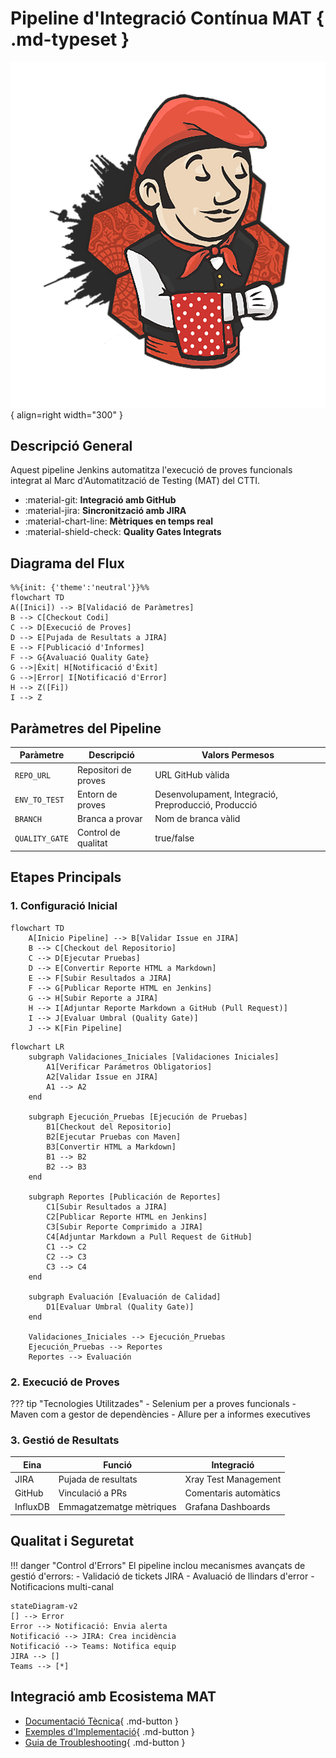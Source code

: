 # Pipeline d'Integració Contínua MAT { .md-typeset }

![Jenkins Pipeline](images/jenkins-pipeline.png){ align=right width="300" }

## Descripció General
Aquest pipeline Jenkins automatitza l'execució de proves funcionals integrat al Marc d'Automatització de Testing (MAT) del CTTI.

<div class="grid cards" markdown>

-   :material-git: __Integració amb GitHub__
-   :material-jira: __Sincronització amb JIRA__
-   :material-chart-line: __Mètriques en temps real__
-   :material-shield-check: __Quality Gates Integrats__

</div>

## Diagrama del Flux

```mermaid
%%{init: {'theme':'neutral'}}%%
flowchart TD
A([Inici]) --> B[Validació de Paràmetres]
B --> C[Checkout Codi]
C --> D[Execució de Proves]
D --> E[Pujada de Resultats a JIRA]
E --> F[Publicació d'Informes]
F --> G{Avaluació Quality Gate}
G -->|Èxit| H[Notificació d'Èxit]
G -->|Error| I[Notificació d'Error]
H --> Z([Fi])
I --> Z
```

## Paràmetres del Pipeline

| Paràmetre | Descripció | Valors Permesos |
|-----------|------------|-----------------|
| `REPO_URL` | Repositori de proves | URL GitHub vàlida |
| `ENV_TO_TEST` | Entorn de proves | Desenvolupament, Integració, Preproducció, Producció |
| `BRANCH` | Branca a provar | Nom de branca vàlid |
| `QUALITY_GATE` | Control de qualitat | true/false |

## Etapes Principals

### 1. Configuració Inicial
```mermaid
flowchart TD
    A[Inicio Pipeline] --> B[Validar Issue en JIRA]
    B --> C[Checkout del Repositorio]
    C --> D[Ejecutar Pruebas]
    D --> E[Convertir Reporte HTML a Markdown]
    E --> F[Subir Resultados a JIRA]
    F --> G[Publicar Reporte HTML en Jenkins]
    G --> H[Subir Reporte a JIRA]
    H --> I[Adjuntar Reporte Markdown a GitHub (Pull Request)]
    I --> J[Evaluar Umbral (Quality Gate)]
    J --> K[Fin Pipeline]
```


```mermaid
flowchart LR
    subgraph Validaciones_Iniciales [Validaciones Iniciales]
        A1[Verificar Parámetros Obligatorios]
        A2[Validar Issue en JIRA]
        A1 --> A2
    end

    subgraph Ejecución_Pruebas [Ejecución de Pruebas]
        B1[Checkout del Repositorio]
        B2[Ejecutar Pruebas con Maven]
        B3[Convertir HTML a Markdown]
        B1 --> B2
        B2 --> B3
    end

    subgraph Reportes [Publicación de Reportes]
        C1[Subir Resultados a JIRA]
        C2[Publicar Reporte HTML en Jenkins]
        C3[Subir Reporte Comprimido a JIRA]
        C4[Adjuntar Markdown a Pull Request de GitHub]
        C1 --> C2
        C2 --> C3
        C3 --> C4
    end

    subgraph Evaluación [Evaluación de Calidad]
        D1[Evaluar Umbral (Quality Gate)]
    end

    Validaciones_Iniciales --> Ejecución_Pruebas
    Ejecución_Pruebas --> Reportes
    Reportes --> Evaluación
```

### 2. Execució de Proves
??? tip "Tecnologies Utilitzades"
    - Selenium per a proves funcionals
    - Maven com a gestor de dependències
    - Allure per a informes executives


### 3. Gestió de Resultats

| Eina | Funció | Integració |
|------|--------|------------|
| JIRA | Pujada de resultats | Xray Test Management |
| GitHub | Vinculació a PRs | Comentaris automàtics |
| InfluxDB | Emmagatzematge mètriques | Grafana Dashboards |

## Qualitat i Seguretat

!!! danger "Control d'Errors"
    El pipeline inclou mecanismes avançats de gestió d'errors:
    - Validació de tickets JIRA
    - Avaluació de llindars d'error
    - Notificacions multi-canal

```mermaid
stateDiagram-v2
[] --> Error
Error --> Notificació: Envia alerta
Notificació --> JIRA: Crea incidència
Notificació --> Teams: Notifica equip
JIRA --> []
Teams --> [*]
```

## Integració amb Ecosistema MAT

<div class="grid cards" markdown>

-   [Documentació Tècnica](https://ctti.gencat.cat/mat-docs){ .md-button }
-   [Exemples d'Implementació](../examples){ .md-button }
-   [Guia de Troubleshooting](../troubleshooting){ .md-button }

</div>
